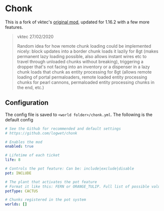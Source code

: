 # Chonk
This is a fork of vktec's [original mod](https://github.com/vktec/chonk), updated for 1.16.2 with a few more features.

> vktec 27/02/2020
>
> Random idea for how remote chunk loading could be implemented nicely: block updates into a border chunk loads it lazily for 8gt (makes permanent lazy loading possible, also allows instant wires etc to travel through unloaded chunks without breaking), triggering a dropper that's not facing into an inventory or a dispenser in a lazy chunk loads that chunk as entity processing for 8gt (allows remote loading of portal permaloaders, remote loaded entity processing chunks for pearl cannons, permaloaded entity processing chunks in the end, etc.)

## Configuration

The config file is saved to `<world folder>/chonk.yml`. The following is the default config
```yaml
# See the Github for recommended and default settings
# https://github.com/logwet/chonk

# Enables the mod
enabled: true

# Lifetime of each ticket
life: 8

# Controls the pot feature: Can be: include|exclude|disable
pot: INCLUDE

# The plant that activates the pot feature
# Format it like this: FERN or ORANGE_TULIP. Full list of possible values in Github
potType: CACTUS

# Chunks registered in the pot system
worlds: []
```